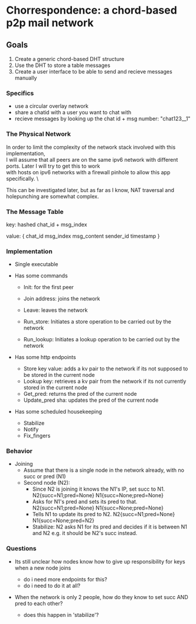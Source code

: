 # Chorrespondence: a chord-based p2p mail network

## Goals

1. Create a generic chord-based DHT structure
2. Use the DHT to store a table messages 
3. Create a user interface to be able to send and recieve messages manually


### Specifics

- use a circular overlay network
- share a chatid with a user you want to chat with
- recieve messages by looking up the chat id + msg number: "chat123__1"


### The Physical Network

In order to limit the complexity of the network stack involved with this implementation, \
I will assume that all peers are on the same ipv6 network with different ports. Later I will try to get this to work \
with hosts on ipv6 networks with a firewall pinhole to allow this app specifically. \

This can be investigated later, but as far as I know, NAT traversal and holepunching are somewhat complex.


### The Message Table
key: 
  hashed chat_id + msg_index
  
value: 
  {
    chat_id
    msg_index
    msg_content
    sender_id
    timestamp
  }


### Implementation

- Single executable
- Has some commands
  - Init: for the first peer
  - Join address: joins the network

  - Leave: leaves the network
  - Run_store: Initiates a store operation to be carried out by the network
  - Run_lookup: Initiates a lookup operation to be carried out by the network

- Has some http endpoints
  - Store key value: adds a kv pair to the network if its not supposed to be stored in the current node
  - Lookup key: retrieves a kv pair from the network if its not currently stored in the current node
  - Get_pred: returns the pred of the current node
  - Update_pred sha: updates the pred of the current node

- Has some scheduled housekeeping
  - Stabilize
  - Notify
  - Fix_fingers

### Behavior
- Joining
  - Assume that there is a single node in the network already, with no succ or pred (N1)
  - Second node (N2):
    - Since N2 is joining it knows the N1's IP, set succ to N1. N2{succ=N1;pred=None} N1{succ=None;pred=None}
    - Asks for N1's pred and sets its pred to that. N2{succ=N1;pred=None} N1{succ=None;pred=None}
    - Tells N1 to update its pred to N2. N2{succ=N1;pred=None} N1{succ=None;pred=N2}
    - Stabilize: N2 asks N1 for its pred and decides if it is between N1 and N2 e.g. it should be N2's succ instead.

### Questions
- Its still unclear how nodes know how to give up responsibility for keys when a new node joins
  - do i need more endpoints for this?
  - do i need to do it at all?

- When the network is only 2 people, how do they know to set succ AND pred to each other?
  - does this happen in 'stabilize'?
